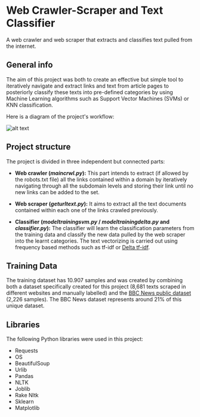 # Web Crawler-Scraper and Text Classifier
A web crawler and web scraper that extracts and classifies text pulled from the internet.

## General info
The aim of this project was both to create an effective but simple tool to iteratively navigate and extract links and text from article pages to posteriorly classify these texts into pre-defined categories by using Machine Learning algorithms such as Support Vector Machines (SVMs) or KNN classification.

Here is a diagram of the project's workflow:

![alt text](https://i.ibb.co/9pL1N6V/cl.png)

## Project structure

The project is divided in three independent but connected parts:

- **Web crawler (*maincrwl.py*):** This part intends to extract (if allowed by the robots.txt file) all the links contained within a domain by iteratively navigating through all the subdomain levels and storing their link until no new links can be added to the set.

- **Web scraper (*geturltext.py*):** It aims to extract all the text documents contained within each one of the links crawled previously.

- **Classifier (*modeltrainingsvm.py* / *modeltrainingdelta.py* and *classifier.py*):** The classifier will learn the classification parameters from the training data and classify the new data pulled by the web scraper into the learnt categories. The text vectorizing is carried out using frequency based methods such as tf-idf or [Delta tf-idf](https://mdsoar.org/handle/11603/12056).

## Training Data

The training dataset has 10.907 samples and was created by combining both a dataset specifically created for this project (8,681 texts scraped in different websites and manually labelled) and the [BBC News public dataset](https://www.kaggle.com/c/learn-ai-bbc) (2,226 samples). The BBC News dataset represents around 21% of this unique dataset.

## Libraries

The following Python libraries were used in this project:
- Requests
- OS
- BeautifulSoup
- Urlib
- Pandas
- NLTK
- Joblib
- Rake Nltk
- Sklearn
- Matplotlib
